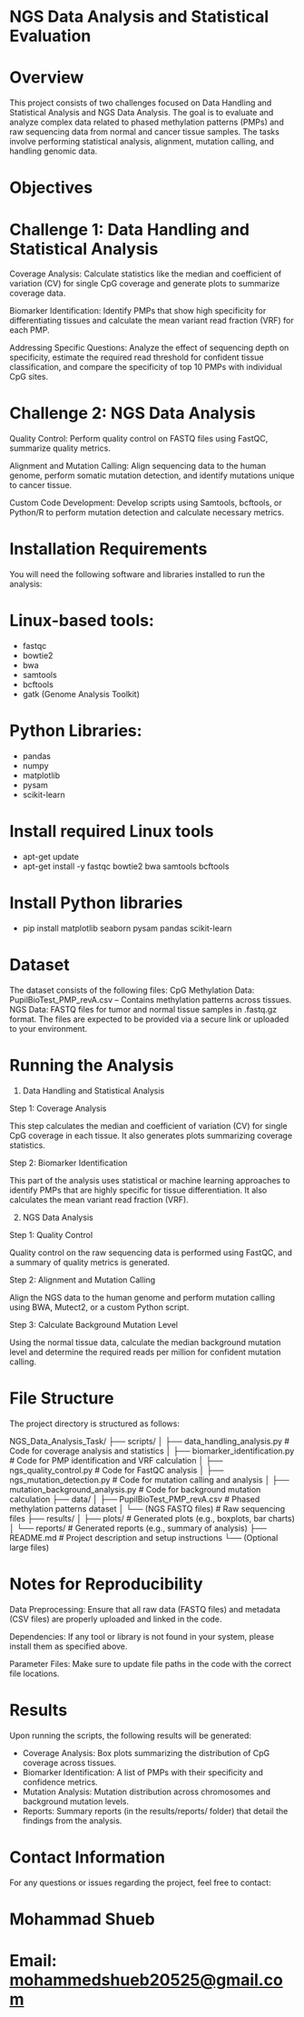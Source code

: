 #    NGS Data Analysis and Statistical Evaluation

# Overview

This project consists of two challenges focused on Data Handling and Statistical Analysis and NGS Data Analysis. The goal is to evaluate and analyze complex data related to phased methylation patterns (PMPs) and raw sequencing data from normal and cancer tissue samples. The tasks involve performing statistical analysis, alignment, mutation calling, and handling genomic data.

# Objectives

# Challenge 1: Data Handling and Statistical Analysis

Coverage Analysis: Calculate statistics like the median and coefficient of variation (CV) for single CpG coverage and generate plots to summarize coverage data.

Biomarker Identification: Identify PMPs that show high specificity for differentiating tissues and calculate the mean variant read fraction (VRF) for each PMP.

Addressing Specific Questions: Analyze the effect of sequencing depth on specificity, estimate the required read threshold for confident tissue classification, and compare the specificity of top 10 PMPs with individual CpG sites.

# Challenge 2: NGS Data Analysis

Quality Control: Perform quality control on FASTQ files using FastQC, summarize quality metrics.

Alignment and Mutation Calling: Align sequencing data to the human genome, perform somatic mutation detection, and identify mutations unique to cancer tissue.

Custom Code Development: Develop scripts using Samtools, bcftools, or Python/R to perform mutation detection and calculate necessary metrics.

# Installation Requirements

You will need the following software and libraries installed to run the analysis:

# Linux-based tools:
  - fastqc
  - bowtie2
  - bwa
  - samtools
  - bcftools
  - gatk (Genome Analysis Toolkit)

# Python Libraries:
  - pandas
  - numpy
  - matplotlib
  - pysam
  - scikit-learn

# Install required Linux tools
  - apt-get update
  - apt-get install -y fastqc bowtie2 bwa samtools bcftools

# Install Python libraries
  - pip install matplotlib seaborn pysam pandas scikit-learn

# Dataset

The dataset consists of the following files: CpG Methylation Data: PupilBioTest_PMP_revA.csv – Contains methylation patterns across tissues.
NGS Data: FASTQ files for tumor and normal tissue samples in .fastq.gz format.
The files are expected to be provided via a secure link or uploaded to your environment.

# Running the Analysis

1. Data Handling and Statistical Analysis

Step 1: Coverage Analysis

This step calculates the median and coefficient of variation (CV) for single CpG coverage in each tissue. It also generates plots summarizing coverage statistics.
   
Step 2: Biomarker Identification

This part of the analysis uses statistical or machine learning approaches to identify PMPs that are highly specific for tissue differentiation. It also calculates the mean variant read fraction (VRF).

2. NGS Data Analysis

Step 1: Quality Control

Quality control on the raw sequencing data is performed using FastQC, and a summary of quality metrics is generated.

Step 2: Alignment and Mutation Calling

Align the NGS data to the human genome and perform mutation calling using BWA, Mutect2, or a custom Python script.

Step 3: Calculate Background Mutation Level

Using the normal tissue data, calculate the median background mutation level and determine the required reads per million for confident mutation calling.

# File Structure 

The project directory is structured as follows:

NGS_Data_Analysis_Task/
├── scripts/
│   ├── data_handling_analysis.py        # Code for coverage analysis and statistics
│   ├── biomarker_identification.py      # Code for PMP identification and VRF calculation
│   ├── ngs_quality_control.py           # Code for FastQC analysis
│   ├── ngs_mutation_detection.py       # Code for mutation calling and analysis
│   ├── mutation_background_analysis.py  # Code for background mutation calculation
├── data/
│   ├── PupilBioTest_PMP_revA.csv       # Phased methylation patterns dataset
│   └── (NGS FASTQ files)               # Raw sequencing files
├── results/
│   ├── plots/                          # Generated plots (e.g., boxplots, bar charts)
│   └── reports/                        # Generated reports (e.g., summary of analysis)
├── README.md                           # Project description and setup instructions
└── (Optional large files)

# Notes for Reproducibility

Data Preprocessing: Ensure that all raw data (FASTQ files) and metadata (CSV files) are properly uploaded and linked in the code.

Dependencies: If any tool or library is not found in your system, please install them as specified above.

Parameter Files: Make sure to update file paths in the code with the correct file locations.

# Results

Upon running the scripts, the following results will be generated:

  - Coverage Analysis: Box plots summarizing the distribution of CpG coverage across tissues.
  - Biomarker Identification: A list of PMPs with their specificity and confidence metrics.
  - Mutation Analysis: Mutation distribution across chromosomes and background mutation levels.
  - Reports: Summary reports (in the results/reports/ folder) that detail the findings from the analysis.
    
# Contact Information

For any questions or issues regarding the project, feel free to contact:

# Mohammad Shueb
# Email: mohammedshueb20525@gmail.com
